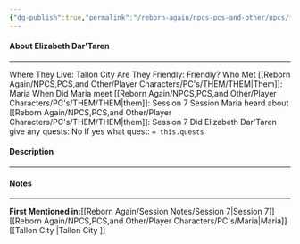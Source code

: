 ```yaml
---
{"dg-publish":true,"permalink":"/reborn-again/npcs-pcs-and-other/npcs/friendly/elizabeth-dar-taren/"}
---
```



#### About Elizabeth Dar'Taren
---
Where They Live: Tallon City 
Are They Friendly: Friendly?
Who Met [[Reborn Again/NPCS,PCS,and Other/Player Characters/PC's/THEM/THEM\|Them]]: Maria
When Did Maria meet [[Reborn Again/NPCS,PCS,and Other/Player Characters/PC's/THEM/THEM\|them]]: Session 7
Session Maria heard about [[Reborn Again/NPCS,PCS,and Other/Player Characters/PC's/THEM/THEM\|them]]: Session 7
Did Elizabeth Dar'Taren give any quests: No
	If yes what quest: `= this.quests`


#### Description


---

#### Notes
---

**First Mentioned in:**[[Reborn Again/Session Notes/Session 7\|Session 7]]
[[Reborn Again/NPCS,PCS,and Other/Player Characters/PC's/Maria\|Maria]]
[[Tallon City \|Tallon City ]]

